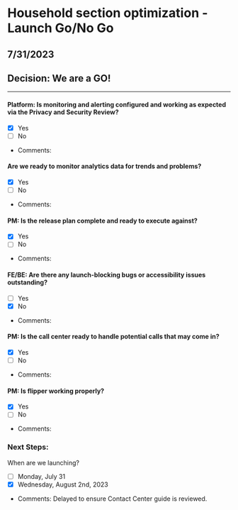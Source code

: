 # Household section optimization - Launch Go/No Go
## 7/31/2023
## Decision: We are a GO!

---

#### Platform: Is monitoring and alerting configured and working as expected via the Privacy and Security Review?
- [x] Yes
- [ ] No
- Comments:

#### Are we ready to monitor analytics data for trends and problems?
- [x] Yes
- [ ] No
- Comments: 

#### PM: Is the release plan complete and ready to execute against?
- [x] Yes
- [ ] No
- Comments: 

#### FE/BE: Are there any launch-blocking bugs or accessibility issues outstanding?
- [ ] Yes
- [x] No
- Comments:

#### PM: Is the call center ready to handle potential calls that may come in?
- [x] Yes
- [ ] No
- Comments:

#### PM: Is flipper working properly?
- [x] Yes
- [ ] No
- Comments: 

### Next Steps:
When are we launching?
- [ ] Monday, July 31
- [x] Wednesday, August 2nd, 2023
- Comments: Delayed to ensure Contact Center guide is reviewed.
